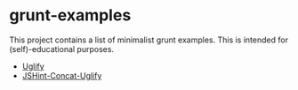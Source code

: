 # grunt-examples

This project contains a list of minimalist grunt examples. This is intended for (self)-educational purposes.

* [Uglify](https://github.com/zouzias/grunt-examples/tree/master/grunt-uglify-example)
* [JSHint-Concat-Uglify](https://github.com/zouzias/grunt-examples/tree/master/grunt-jshint-concat-uglify-example)
